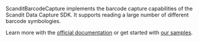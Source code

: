 ScanditBarcodeCapture implements the barcode capture capabilities of the Scandit Data Capture SDK. It supports reading a large number of different barcode symbologies.

Learn more with the [official documentation](https://docs.scandit.com/) or get started with [our samples](https://github.com/Scandit/datacapture-flutter-samples).
